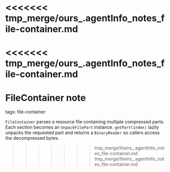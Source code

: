 <<<<<<< tmp_merge/ours_.agentInfo_notes_file-container.md
=======
<<<<<<< tmp_merge/ours_.agentInfo_notes_file-container.md
=======
# FileContainer note

tags: file-container

`FileContainer` parses a resource file containing multiple compressed parts. Each
section becomes an `UnpackFilePart` instance. `getPart(index)` lazily unpacks the
requested part and returns a `BinaryReader` so callers access the decompressed
bytes.
>>>>>>> tmp_merge/theirs_.agentInfo_notes_file-container.md
>>>>>>> tmp_merge/theirs_.agentInfo_notes_file-container.md
